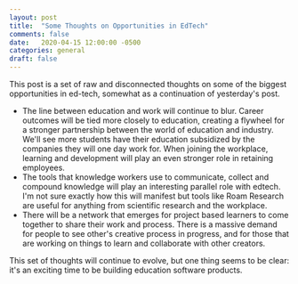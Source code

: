 ```yaml
---
layout: post
title:  "Some Thoughts on Opportunities in EdTech"
comments: false
date:   2020-04-15 12:00:00 -0500
categories: general
draft: false
---
```


This post is a set of raw and disconnected thoughts on some of the biggest opportunities in ed-tech, somewhat as a continuation of yesterday's post.

* The line between education and work will continue to blur. Career outcomes will be tied more closely to education, creating a flywheel for a stronger partnership between the world of education and industry. We'll see more students have their education subsidized by the companies they will one day work for. When joining the workplace, learning and development will play an even stronger role in retaining employees.
* The tools that knowledge workers use to communicate, collect and compound knowledge will play an interesting parallel role with edtech. I'm not sure exactly how this will manifest but tools like Roam Research are useful for anything from scientific research and the workplace. 
* There will be a network that emerges for project based learners to come together to share their work and process. There is a massive demand for people to see other's creative process in progress, and for those that are working on things to learn and collaborate with other creators.

This set of thoughts will continue to evolve, but one thing seems to be clear: it's an exciting time to be building education software products.